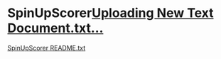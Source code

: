# SpinUpScorer[Uploading New Text Document.txt…]()
[SpinUpScorer README.txt](https://github.com/Chenghan2135/SpinUpScorer/files/9702249/SpinUpScorer.README.txt)
